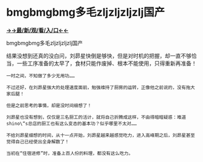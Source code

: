 # bmgbmgbmg多毛zljzljzljzlj国产

**<a href="http://www.baidu.com/link?url=7_xtFUWki7hexbSrF9U18DvNUoYAjH8P5i8sQYawypq&wd">→→最/新/观/看/入/口←←</a>**

bmgbmgbmg多毛zljzljzljzlj国产

结果没想到还真的没白问，刘昴星快倒是够快，但是对时机的把握，却一直不够恰当，一些工序准备的太早了，食材只能作废掉、根本不能使用，只得重新再准备！

    一时之间，不知做了多少无用功……

    不过还好，在刘昴星强大的处理速度面前，勉强维持了厨房的运转，正像他之前说的，没有拖大家后腿！

    但是之前思考的事情，却是没时间细想了！

    刘昴星也没有想到，仅仅是三名厨工的活计，就将自己折腾成这样，不由得暗暗疑惑：难道shino\“s总店的厨工也有这么变态的基本功？似乎哪里不太对……

    不给刘昴星细想的时间，从十一点开始，刘昴星越来越感觉吃力，进入高峰期之后，刘昴星甚至觉得自己已经使出全身解数了！

    当初在“住宿进修”时，准备上百人份的料理，都没有这么吃力。
